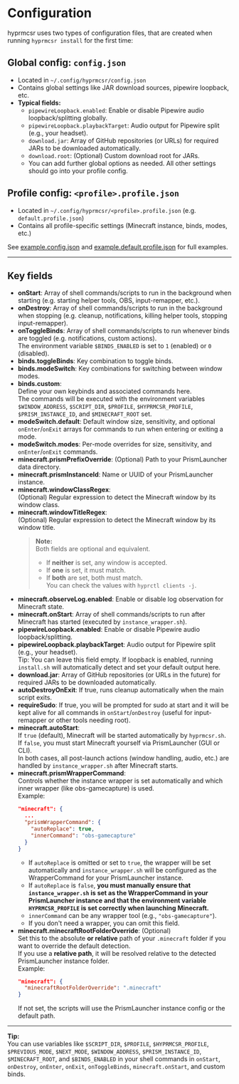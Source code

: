 # Configuration

hyprmcsr uses two types of configuration files, that are created when running `hyprmcsr install` for the first time:

## Global config: `config.json`

- Located in `~/.config/hyprmcsr/config.json`
- Contains global settings like JAR download sources, pipewire loopback, etc.
- **Typical fields:**
  - `pipewireLoopback.enabled`: Enable or disable Pipewire audio loopback/splitting globally.
  - `pipewireLoopback.playbackTarget`: Audio output for Pipewire split (e.g., your headset).
  - `download.jar`: Array of GitHub repositories (or URLs) for required JARs to be downloaded automatically.
  - `download.root`: (Optional) Custom download root for JARs.
  - You can add further global options as needed. All other settings should go into your profile config.

## Profile config: `<profile>.profile.json`

- Located in `~/.config/hyprmcsr/<profile>.profile.json` (e.g. `default.profile.json`)
- Contains all profile-specific settings (Minecraft instance, binds, modes, etc.)

See [example.config.json](../example.config.json) and [example.default.profile.json](../example.default.profile.json) for full examples.

---

## Key fields

- **onStart**: Array of shell commands/scripts to run in the background when starting (e.g. starting helper tools, OBS, input-remapper, etc.).
- **onDestroy**: Array of shell commands/scripts to run in the background when stopping (e.g. cleanup, notifications, killing helper tools, stopping input-remapper).
- **onToggleBinds**: Array of shell commands/scripts to run whenever binds are toggled (e.g. notifications, custom actions).  
  The environment variable `$BINDS_ENABLED` is set to `1` (enabled) or `0` (disabled).
- **binds.toggleBinds**: Key combination to toggle binds.
- **binds.modeSwitch**: Key combinations for switching between window modes.
- **binds.custom**:  
  Define your own keybinds and associated commands here.  
  The commands will be executed with the environment variables `$WINDOW_ADDRESS`, `$SCRIPT_DIR`, `$PROFILE`, `$HYPRMCSR_PROFILE`, `$PRISM_INSTANCE_ID`, and `$MINECRAFT_ROOT` set.
- **modeSwitch.default**: Default window size, sensitivity, and optional `onEnter`/`onExit` arrays for commands to run when entering or exiting a mode.
- **modeSwitch.modes**: Per-mode overrides for size, sensitivity, and `onEnter`/`onExit` commands.
- **minecraft.prismPrefixOverride**: (Optional) Path to your PrismLauncher data directory.
- **minecraft.prismInstanceId**: Name or UUID of your PrismLauncher instance.
- **minecraft.windowClassRegex**:  
  (Optional) Regular expression to detect the Minecraft window by its window class.
- **minecraft.windowTitleRegex**:  
  (Optional) Regular expression to detect the Minecraft window by its window title.
  > **Note:**  
  > Both fields are optional and equivalent.
  >
  > - If **neither** is set, any window is accepted.
  > - If **one** is set, it must match.
  > - If **both** are set, both must match.  
  >   You can check the values with `hyprctl clients -j`.
- **minecraft.observeLog.enabled**: Enable or disable log observation for Minecraft state.
- **minecraft.onStart**: Array of shell commands/scripts to run after Minecraft has started (executed by `instance_wrapper.sh`).
- **pipewireLoopback.enabled**: Enable or disable Pipewire audio loopback/splitting.
- **pipewireLoopback.playbackTarget**: Audio output for Pipewire split (e.g., your headset).  
  Tip: You can leave this field empty. If loopback is enabled, running `install.sh` will automatically detect and set your default output here.
- **download.jar**: Array of GitHub repositories (or URLs in the future) for required JARs to be downloaded automatically.
- **autoDestroyOnExit**: If true, runs cleanup automatically when the main script exits.
- **requireSudo**: If true, you will be prompted for sudo at start and it will be kept alive for all commands in `onStart`/`onDestroy` (useful for input-remapper or other tools needing root).
- **minecraft.autoStart**:  
  If `true` (default), Minecraft will be started automatically by `hyprmcsr.sh`.  
  If `false`, you must start Minecraft yourself via PrismLauncher (GUI or CLI).  
  In both cases, all post-launch actions (window handling, audio, etc.) are handled by `instance_wrapper.sh` after Minecraft starts.
- **minecraft.prismWrapperCommand**:  
  Controls whether the instance wrapper is set automatically and which inner wrapper (like obs-gamecapture) is used.  
  Example:
  ```json
  "minecraft": {
    ...
    "prismWrapperCommand": {
      "autoReplace": true,
      "innerCommand": "obs-gamecapture"
    }
  }
  ```
  - If `autoReplace` is omitted or set to `true`, the wrapper will be set automatically and `instance_wrapper.sh` will be configured as the WrapperCommand for your PrismLauncher instance.
  - If `autoReplace` is `false`, **you must manually ensure that `instance_wrapper.sh` is set as the WrapperCommand in your PrismLauncher instance and that the environment variable `HYPRMCSR_PROFILE` is set correctly when launching Minecraft.**
  - `innerCommand` can be any wrapper tool (e.g., `"obs-gamecapture"`).
  - If you don't need a wrapper, you can omit this field.
- **minecraft.minecraftRootFolderOverride**: (Optional)  
  Set this to the absolute **or relative** path of your `.minecraft` folder if you want to override the default detection.  
  If you use a **relative path**, it will be resolved relative to the detected PrismLauncher instance folder.  
  Example:
  ```json
  "minecraft": {
    "minecraftRootFolderOverride": ".minecraft"
  }
  ```
  If not set, the scripts will use the PrismLauncher instance config or the default path.

---

**Tip:**  
You can use variables like `$SCRIPT_DIR`, `$PROFILE`, `$HYPRMCSR_PROFILE`, `$PREVIOUS_MODE`, `$NEXT_MODE`, `$WINDOW_ADDRESS`, `$PRISM_INSTANCE_ID`, `$MINECRAFT_ROOT`, and `$BINDS_ENABLED` in your shell commands in `onStart`, `onDestroy`, `onEnter`, `onExit`, `onToggleBinds`, `minecraft.onStart`, and custom binds.
